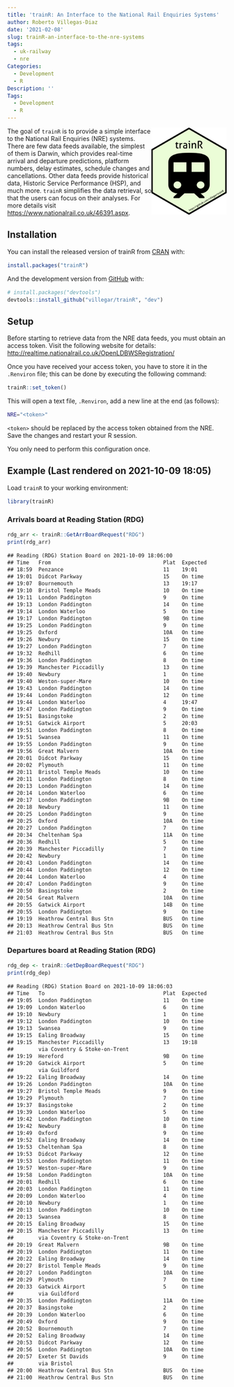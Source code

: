 ```yaml
---
title: 'trainR: An Interface to the National Rail Enquiries Systems'
author: Roberto Villegas-Diaz
date: '2021-02-08'
slug: trainR-an-interface-to-the-nre-systems
tags:
  - uk-railway
  - nre
Categories:
  - Development
  - R
Description: ''
Tags:
  - Development
  - R
---
```


<img src="https://raw.githubusercontent.com/villegar/trainR/main/inst/images/logo.png" alt="logo" align="right" height=200px/>

The goal of `trainR` is to provide a simple interface to the 
National Rail Enquiries (NRE) systems. There are few data feeds 
available, the simplest of them is Darwin, which provides real-time 
arrival and departure predictions, platform numbers, delay estimates, 
schedule changes and cancellations. Other data feeds provide historical 
data, Historic Service Performance (HSP), and much more. `trainR` 
simplifies the data retrieval, so that the users can focus on their 
analyses. For more details visit 
https://www.nationalrail.co.uk/46391.aspx.

## Installation

You can install the released version of trainR from [CRAN](https://CRAN.R-project.org) with:

``` r
install.packages("trainR")
```

And the development version from [GitHub](https://github.com/) with:

``` r
# install.packages("devtools")
devtools::install_github("villegar/trainR", "dev")
```

## Setup
Before starting to retrieve data from the NRE data feeds, you must obtain an access token. 
Visit the following website for details: http://realtime.nationalrail.co.uk/OpenLDBWSRegistration/

Once you have received your access token, you have to store it in the `.Renviron` file; this can be 
done by executing the following command:


```r
trainR::set_token()
```

This will open a text file, `.Renviron`, add a new line at the end (as follows):

```bash
NRE="<token>"
```

`<token>` should be replaced by the access token obtained from the NRE. Save the changes and restart 
your R session.

You only need to perform this configuration once.

## Example (Last rendered on 2021-10-09 18:05)

Load `trainR` to your working environment:

```r
library(trainR)
```

### Arrivals board at Reading Station (RDG)


```r
rdg_arr <- trainR::GetArrBoardRequest("RDG")
print(rdg_arr)
```

```
## Reading (RDG) Station Board on 2021-10-09 18:06:00
## Time   From                                    Plat  Expected
## 18:59  Penzance                                11    19:01
## 19:01  Didcot Parkway                          15    On time
## 19:07  Bournemouth                             13    19:17
## 19:10  Bristol Temple Meads                    10    On time
## 19:11  London Paddington                       9     On time
## 19:13  London Paddington                       14    On time
## 19:14  London Waterloo                         5     On time
## 19:17  London Paddington                       9B    On time
## 19:25  London Paddington                       9     On time
## 19:25  Oxford                                  10A   On time
## 19:26  Newbury                                 15    On time
## 19:27  London Paddington                       7     On time
## 19:32  Redhill                                 6     On time
## 19:36  London Paddington                       8     On time
## 19:39  Manchester Piccadilly                   13    On time
## 19:40  Newbury                                 1     On time
## 19:40  Weston-super-Mare                       10    On time
## 19:43  London Paddington                       14    On time
## 19:44  London Paddington                       12    On time
## 19:44  London Waterloo                         4     19:47
## 19:47  London Paddington                       9     On time
## 19:51  Basingstoke                             2     On time
## 19:51  Gatwick Airport                         5     20:03
## 19:51  London Paddington                       8     On time
## 19:51  Swansea                                 11    On time
## 19:55  London Paddington                       9     On time
## 19:56  Great Malvern                           10A   On time
## 20:01  Didcot Parkway                          15    On time
## 20:02  Plymouth                                11    On time
## 20:11  Bristol Temple Meads                    10    On time
## 20:11  London Paddington                       8     On time
## 20:13  London Paddington                       14    On time
## 20:14  London Waterloo                         6     On time
## 20:17  London Paddington                       9B    On time
## 20:18  Newbury                                 11    On time
## 20:25  London Paddington                       9     On time
## 20:25  Oxford                                  10A   On time
## 20:27  London Paddington                       7     On time
## 20:34  Cheltenham Spa                          11A   On time
## 20:36  Redhill                                 5     On time
## 20:39  Manchester Piccadilly                   7     On time
## 20:42  Newbury                                 1     On time
## 20:43  London Paddington                       14    On time
## 20:44  London Paddington                       12    On time
## 20:44  London Waterloo                         4     On time
## 20:47  London Paddington                       9     On time
## 20:50  Basingstoke                             2     On time
## 20:54  Great Malvern                           10A   On time
## 20:55  Gatwick Airport                         14B   On time
## 20:55  London Paddington                       9     On time
## 19:19  Heathrow Central Bus Stn                BUS   On time
## 20:13  Heathrow Central Bus Stn                BUS   On time
## 21:03  Heathrow Central Bus Stn                BUS   On time
```

### Departures board at Reading Station (RDG)


```r
rdg_dep <- trainR::GetDepBoardRequest("RDG")
print(rdg_dep)
```

```
## Reading (RDG) Station Board on 2021-10-09 18:06:03
## Time   To                                      Plat  Expected
## 19:05  London Paddington                       11    On time
## 19:09  London Waterloo                         6     On time
## 19:10  Newbury                                 1     On time
## 19:12  London Paddington                       10    On time
## 19:13  Swansea                                 9     On time
## 19:15  Ealing Broadway                         15    On time
## 19:15  Manchester Piccadilly                   13    19:18
##        via Coventry & Stoke-on-Trent           
## 19:19  Hereford                                9B    On time
## 19:20  Gatwick Airport                         5     On time
##        via Guildford                           
## 19:22  Ealing Broadway                         14    On time
## 19:26  London Paddington                       10A   On time
## 19:27  Bristol Temple Meads                    9     On time
## 19:29  Plymouth                                7     On time
## 19:37  Basingstoke                             2     On time
## 19:39  London Waterloo                         5     On time
## 19:42  London Paddington                       10    On time
## 19:42  Newbury                                 8     On time
## 19:49  Oxford                                  9     On time
## 19:52  Ealing Broadway                         14    On time
## 19:53  Cheltenham Spa                          8     On time
## 19:53  Didcot Parkway                          12    On time
## 19:53  London Paddington                       11    On time
## 19:57  Weston-super-Mare                       9     On time
## 19:58  London Paddington                       10A   On time
## 20:01  Redhill                                 6     On time
## 20:03  London Paddington                       11    On time
## 20:09  London Waterloo                         4     On time
## 20:10  Newbury                                 1     On time
## 20:13  London Paddington                       10    On time
## 20:13  Swansea                                 8     On time
## 20:15  Ealing Broadway                         15    On time
## 20:15  Manchester Piccadilly                   13    On time
##        via Coventry & Stoke-on-Trent           
## 20:19  Great Malvern                           9B    On time
## 20:19  London Paddington                       11    On time
## 20:22  Ealing Broadway                         14    On time
## 20:27  Bristol Temple Meads                    9     On time
## 20:27  London Paddington                       10A   On time
## 20:29  Plymouth                                7     On time
## 20:33  Gatwick Airport                         5     On time
##        via Guildford                           
## 20:35  London Paddington                       11A   On time
## 20:37  Basingstoke                             2     On time
## 20:39  London Waterloo                         6     On time
## 20:49  Oxford                                  9     On time
## 20:52  Bournemouth                             7     On time
## 20:52  Ealing Broadway                         14    On time
## 20:53  Didcot Parkway                          12    On time
## 20:56  London Paddington                       10A   On time
## 20:57  Exeter St Davids                        9     On time
##        via Bristol                             
## 20:00  Heathrow Central Bus Stn                BUS   On time
## 21:00  Heathrow Central Bus Stn                BUS   On time
```
